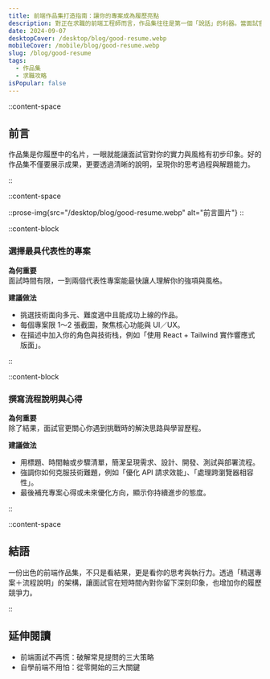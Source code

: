 ```yaml
---
title: 前端作品集打造指南：讓你的專案成為履歷亮點
description: 對正在求職的前端工程師而言，作品集往往是第一個「說話」的利器。當面試官瀏覽你的網頁作品時，能夠快速了解你的程式邏輯、設計感以及解決問題的思路。我在協助多位同學優化履歷與作品集的過程中，總結出一些關鍵要素，分享給正在打造、升級作品集的你。
date: 2024-09-07
desktopCover: /desktop/blog/good-resume.webp
mobileCover: /mobile/blog/good-resume.webp
slug: /blog/good-resume
tags:
  - 作品集
  - 求職攻略
isPopular: false
---
```


::content-space

## 前言

作品集是你履歷中的名片，一眼就能讓面試官對你的實力與風格有初步印象。好的作品集不僅要展示成果，更要透過清晰的說明，呈現你的思考過程與解題能力。

::

::content-space

::prose-img{src="/desktop/blog/good-resume.webp" alt="前言圖片"}
::

::content-block

### 選擇最具代表性的專案

**為何重要**  
面試時間有限，一到兩個代表性專案能最快讓人理解你的強項與風格。

**建議做法**

- 挑選技術面向多元、難度適中且能成功上線的作品。
- 每個專案限 1～2 張截圖，聚焦核心功能與 UI／UX。
- 在描述中加入你的角色與技術栈，例如「使用 React + Tailwind 實作響應式版面」。

::

::content-block

### 撰寫流程說明與心得

**為何重要**  
除了結果，面試官更關心你遇到挑戰時的解決思路與學習歷程。

**建議做法**

- 用標題、時間軸或步驟清單，簡潔呈現需求、設計、開發、測試與部署流程。
- 強調你如何克服技術難題，例如「優化 API 請求效能」、「處理跨瀏覽器相容性」。
- 最後補充專案心得或未來優化方向，顯示你持續進步的態度。

::

::content-space

## 結語

一份出色的前端作品集，不只是看結果，更是看你的思考與執行力。透過「精選專案＋流程說明」的架構，讓面試官在短時間內對你留下深刻印象，也增加你的履歷競爭力。

::

## 延伸閱讀

- 前端面試不再慌：破解常見提問的三大策略
- 自學前端不用怕：從零開始的三大關鍵
